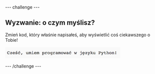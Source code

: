 --- challenge ---

## Wyzwanie: o czym myślisz?

Zmień kod, który właśnie napisałeś, aby wyświetlić coś ciekawszego o Tobie!

![screenshot](images/me-mind.png)

--- /challenge ---
